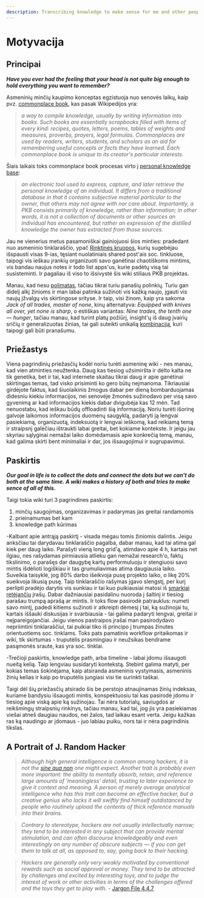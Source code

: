 ```yaml
---
description: Transcribing knowledge to make sense for me and other people
---
```


# Motyvacija

## Principai

_**Have you ever had the feeling that your head is not quite big enough to hold everything you want to remember?**_

Asmeninių minčių kaupimo konceptas egzistuoja nuo senovės laikų, kaip pvz. [commonplace book](https://www.wikiwand.com/en/Commonplace_book), kas pasak Wikipedijos yra: 

> _a way to compile knowledge, usually by writing information into books. Such books are essentially scrapbooks filled with items of every kind: recipes, quotes, letters, poems, tables of weights and measures, proverbs, prayers, legal formulas. Commonplaces are used by readers, writers, students, and scholars as an aid for remembering useful concepts or facts they have learned. Each commonplace book is unique to its creator's particular interests._

Šiais laikais toks commonplace book procesas virto į [personal knowledge base](https://www.wikiwand.com/en/Personal_knowledge_base):

> _an electronic tool used to express, capture, and later retrieve the personal knowledge of an individual. It differs from a traditional database in that it contains subjective material particular to the owner, that others may not agree with nor care about. Importantly, a PKB consists primarily of knowledge, rather than information; in other words, it is not a collection of documents or other sources an individual has encountered, but rather an expression of the distilled knowledge the owner has extracted from those sources._

Jau ne vienerius metus pasamoniškai gainiojuosi šios minties: pradedant nuo asmeninio tinklaraščio, ypač [Rinktinės kruopos](https://reanimated.lt/rinktines-kruopos-9), kurių sugebėjau išspausti visas 9-ias, tęsiant nuolatiniais shared post'ais soc. tinkluose, taipogi vis ieškau įrankių organizuoti savo ganėtinai chaotiškoms mintims, vis bandau naujus notes ir todo list apps'us, kurie padėtų visą tai susisteminti. Ir pagaliau iš viso to išsivystė šis wiki stiliaus PKB projektas.

Manau, kad nesu [polimatas](https://www.wikiwand.com/en/Polymath), tačiau tikrai turiu panašių polinkių. Turiu gan didelį alkį žinioms ir man labai patinka sužinoti vis kažką naujo, įgauti vis naujų įžvalgų vis skirtingose srityse. Ir taip, visi žinom, kaip yra sakoma _Jack of all trades, master of none_,  kinų alternatyva: _Equipped with knives all over, yet none is sharp_, o estiškas variantas: _Nine trades, the tenth one — hunger_, tačiau manau, kad turint platų požiūrį, insight'ų iš daug įvairių sričių ir generalizuotas žinias, tai gali suteikti unikalią [kombinaciją](https://medium.com/accelerated-intelligence/modern-polymath-81f882ce52db), kuri taipogi gali būti pranašumu.

## Priežastys

Viena pagrindinių priežasčių kodėl noriu turėti asmeninę wiki - nes manau, kad vien atminties neužtenka. Daug kas tiesiog užsimiršta ir dėlto kalta ne tik genetika, bet ir tai, kad internete skaitau tikrai daug ir apie ganėtinai skirtingas temas, tad visko prisiminti ko gero būtų neįmanoma. Tikriausiai girdėjote faktus, kad šiuolaikinis žmogus dabar per dieną bombarduojamas didesniu kiekiu informacijos, nei senovėje žmonės sužinodavo per visą savo gyvenimą ar kad informacijos kiekis dabar dvigubėja kas 12 mėn. Tad nenuostabu, kad ieškau būdų offloadinti šią informaciją. Noriu turėti išorinę galvoje laikomos informacijos duomenų saugyklą, padaryti ją lengvai pasiekiamą, organizuotą, indeksuotą ir lengvai ieškomą, kad reikiamą temą ir straipsnį galėčiau ištraukti labai greitai, bet kokiame kontekste. Ir jeigu jau skyriau sąlyginai nemažai laiko domėdamasis apie konkrečią temą, manau, kad galima skirti bent minimaliai ir dar, jos išsaugojimui ir sugrupavimui.

## Paskirtis

_**Our goal in life is to collect the dots and connect the dots but we can't do both at the same time. A wiki makes a history of both and tries to make sence of all of this.**_

Taigi tokia wiki turi 3 pagrindines paskirtis:

1. minčių saugojimas, organizavimas ir padarymas jas greitai randamomis
2. prieinamumas bet kam
3. knowledge path kūrimas

-Kalbant apie antrąją paskirtį - visada mėgau tomis žiniomis dalintis. Jeigu anksčiau tai darydavau tinklaraščio pagalba, dabar manau, kad tai atima gal kiek per daug laiko. Parašyti vieną long grid'ą, atimdavo apie 4 h, kartais net ilgiau, nes rašydamas pirmiausia atlieku gan nemažai research'o, faktų tikslinimo, o parašęs dar daugybę kartų performuluoju ir stengiuosi savo mintis išdėlioti logiškiau ir tas grumuliavimas atima daugiausia laiko. Suveikia taisyklė, jog 80% darbo išeikvoja pusę projekto laiko, o likę 20% sueikvoja likusią pusę. Taip tinklaraščio rašymas įgavo slengstį, per kurį perlipti pradėjo darytis vis sunkiau ir tai kuo puikiausiai matosi iš [smarkiai retėjančių](https://reanimated.lt/archyvas) įrašų. Dabar dažniausiai pasidalinu nuoroda į šaltinį ir tiesiog parašau trumpą aprašą ar mintis. Ir toks flow pasirodė patrauklus: numeti savo mintį, padedi kitiems sužinoti ir atkreipti dėmesį į tai, ką sužinojai tu, kartais iššauki diskusijas ir svarbiausia - tai galima padaryti lengvai, greitai ir neįpareigojančiai. Jeigu vienos pastraipos įrašai man pasirodydavo nepriimtini tinklaraščiui, tai puikiai tiko iš principo į trumpas žinutes orientuotiems soc. tinklams. Toks pats pamatinis workflow pritaikomas ir wiki, tik skirtumas - truputėlis prasmingiau ir neužsikas bendrame pasąmonės sraute, kas yra soc. tinklai.

-Trečioji paskirtis, knowledge path, arba timeline - labai įdomu išsaugoti nueitą kelią. Taip lengviau susidaryti kontekstą. Stebint galima matyti, per kokias temas šokinėjama, kaip atsiranda asmeninis vystymasis, asmeninis žinių kelias ir kaip po truputėlis jungiasi visi tie surinkti taškai.

Taigi dėl šių priežasčių atsirado šis be perstojo atnaujinamas žinių indeksas, kuriame bandysiu išsaugoti mintis, konspektuosiu tai kas pasirodė įdomu ir tiesiog apie viską apie ką sužinojau. Tai nėra tutorialų, saviugdos ar reikšmingų straipsnių rinkinys, tačiau manau, kad tai, jog jis yra pasiekiamas viešai atneš daugiau naudos, nei žalos, tad laikau esant verta. Jeigu kažkas ras ką naudingo ar įdomaus - juo labiau puiku, nors tai ir nėra pagrindinis tikslas.

## A Portrait of J. Random Hacker

> _Although high general intelligence is common among hackers, it is not the_ [_sine qua non_](https://www.wikiwand.com/en/Sine_qua_non) _one might expect. Another trait is probably even more important: the ability to mentally absorb, retain, and reference large amounts of ‘meaningless’ detail, trusting to later experience to give it context and meaning. A person of merely average analytical intelligence who has this trait can become an effective hacker, but a creative genius who lacks it will swiftly find himself outdistanced by people who routinely upload the contents of thick reference manuals into their brains._

> _Contrary to stereotype, hackers are not usually intellectually narrow; they tend to be interested in any subject that can provide mental stimulation, and can often discourse knowledgeably and even interestingly on any number of obscure subjects — if you can get them to talk at all, as opposed to, say, going back to their hacking._

> _Hackers are generally only very weakly motivated by conventional rewards such as social approval or money. They tend to be attracted by challenges and excited by interesting toys, and to judge the interest of work or other activities in terms of the challenges offered and the toys they get to play with._ - [Jargon File 4.4.7](http://www.catb.org/jargon/html/personality.html)

